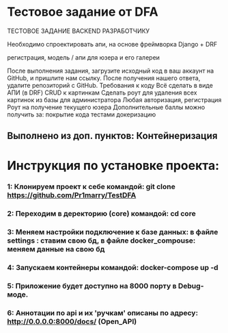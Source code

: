 # Тестовое задание от DFA
ТЕСТОВОЕ ЗАДАНИЕ BACKEND РАЗРАБОТЧИКУ

Необходимо спроектировать апи, на основе фреймворка Django + DRF

регистрация, модель / апи для юзера и его галереи

После выполнения задания, загрузите исходный код в ваш аккаунт на GitHub, и пришлите нам ссылку. После получения нашего ответа, удалите репозиторий с GitHub.
Требования к коду
Всё сделать в виде АПИ (в DRF)
CRUD к картинкам
Сделать роут для удаления всех картинок из базы для администратора
Любая авторизация, регистрация
Роут на получение текущего юзера
Дополнительные баллы можно получить за:
покрытие кода тестами
докеризацию

## Выполнено из доп. пунктов: Контейнеризация

# Инструкция по установке проекта:

### 1: Клонируем проект к себе командой: git clone https://github.com/Pr1marry/TestDFA
### 2: Переходим в деректорию (core) командой: cd core
### 3: Меняем настройки подключение к базе данных: в файле settings : ставим свою бд, в файле docker_compouse: меняем данные на свою бд
### 4: Запускаем контейнеры командой: docker-compose up -d
### 5: Приложение будет доступно на 8000 порту в Debug-моде.
### 6: Аннотации по api и их 'ручкам' описаны по адресу: http://0.0.0.0:8000/docs/ (Open_API)
